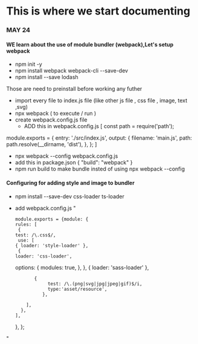 # This is where we start documenting

### MAY 24

#### WE learn about the use of module bundler (webpack),Let's setup webpack

- npm init -y
- npm install webpack webpack-cli --save-dev
- npm install --save lodash

Those are need to preinstall before working any futher

- import every file to index.js file (like other js file , css file , image, text ,svg)
- npx webpack ( to execute / run )
- create webpack.config.js file
  - ADD this in webpack.config.js
[
const path = require('path');

module.exports = {
entry: './src/index.js',
output: {
filename: 'main.js',
path: path.resolve(\_\_dirname, 'dist'),
},
};
]

- npx webpack --config webpack.config.js
- add this in package.json { "build": "webpack" }
- npm run build to make bundle insted of using npx webpack --config

#### Configuring for adding style and image to bundler

- npm install --save-dev css-loader ts-loader

- add webpack.config.js "

      module.exports = {module: {
      rules: [
       {
      test: /\.css$/,
       use: [
      { loader: 'style-loader' },
       {
      loader: 'css-loader',
     options: {
      modules: true,
     },
      },
     { loader: 'sass-loader' },

             {
                  test: /\.(png|svg|jpg|jpeg|gif)$/i,
                  type:'asset/resource',
                },

          ],
        },
      ],

  },
  };

"
